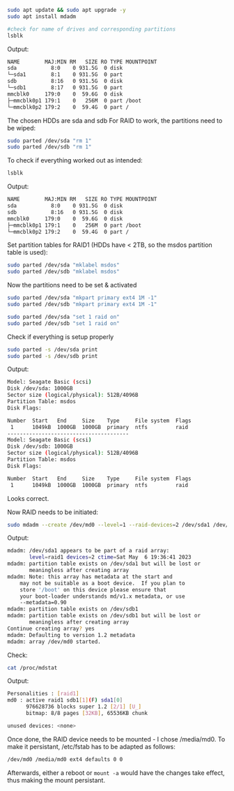 ```bash
sudo apt update && sudo apt upgrade -y
sudo apt install mdadm

#check for name of drives and corresponding partitions
lsblk
```
Output:
```bash
NAME        MAJ:MIN RM   SIZE RO TYPE MOUNTPOINT
sda           8:0    0 931.5G  0 disk
└─sda1        8:1    0 931.5G  0 part
sdb           8:16   0 931.5G  0 disk
└─sdb1        8:17   0 931.5G  0 part
mmcblk0     179:0    0  59.6G  0 disk
├─mmcblk0p1 179:1    0   256M  0 part /boot
└─mmcblk0p2 179:2    0  59.4G  0 part /
```

The chosen HDDs are sda and sdb
For RAID to work, the partitions need to be wiped:
```bash
sudo parted /dev/sda "rm 1"
sudo parted /dev/sdb "rm 1"
```

To check if everything worked out as intended: 
```bash
lsblk
```
Output:
```bash
NAME        MAJ:MIN RM   SIZE RO TYPE MOUNTPOINT
sda           8:0    0 931.5G  0 disk
sdb           8:16   0 931.5G  0 disk
mmcblk0     179:0    0  59.6G  0 disk
├─mmcblk0p1 179:1    0   256M  0 part /boot
└─mmcblk0p2 179:2    0  59.4G  0 part /
```

Set partition tables for RAID1 (HDDs have < 2TB, so the msdos partition table is used):
```bash
sudo parted /dev/sda "mklabel msdos"
sudo parted /dev/sdb "mklabel msdos"
```

Now the partitions need to be set & activated
```bash
sudo parted /dev/sda "mkpart primary ext4 1M -1"
sudo parted /dev/sdb "mkpart primary ext4 1M -1"

sudo parted /dev/sda "set 1 raid on"
sudo parted /dev/sdb "set 1 raid on"
```

Check if everything is setup properly
```bash
sudo parted -s /dev/sda print
sudo parted -s /dev/sdb print
```
Output:
```bash
Model: Seagate Basic (scsi)
Disk /dev/sda: 1000GB
Sector size (logical/physical): 512B/4096B
Partition Table: msdos
Disk Flags:

Number  Start   End     Size    Type     File system  Flags
 1      1049kB  1000GB  1000GB  primary  ntfs         raid
---------------------------------------
Model: Seagate Basic (scsi)
Disk /dev/sdb: 1000GB
Sector size (logical/physical): 512B/4096B
Partition Table: msdos
Disk Flags:

Number  Start   End     Size    Type     File system  Flags
 1      1049kB  1000GB  1000GB  primary  ntfs         raid
```
Looks correct.

Now RAID needs to be initiated:

```bash
sudo mdadm --create /dev/md0 --level=1 --raid-devices=2 /dev/sda1 /dev/sdb1
```
Output: 
```bash
mdadm: /dev/sda1 appears to be part of a raid array:
       level=raid1 devices=2 ctime=Sat May  6 19:36:41 2023
mdadm: partition table exists on /dev/sda1 but will be lost or
       meaningless after creating array
mdadm: Note: this array has metadata at the start and
    may not be suitable as a boot device.  If you plan to
    store '/boot' on this device please ensure that
    your boot-loader understands md/v1.x metadata, or use
    --metadata=0.90
mdadm: partition table exists on /dev/sdb1
mdadm: partition table exists on /dev/sdb1 but will be lost or
       meaningless after creating array
Continue creating array? yes
mdadm: Defaulting to version 1.2 metadata
mdadm: array /dev/md0 started.
```
Check:
```bash
cat /proc/mdstat
```
Output: 
```bash
Personalities : [raid1]
md0 : active raid1 sdb1[1](F) sda1[0]
      976628736 blocks super 1.2 [2/1] [U_]
      bitmap: 8/8 pages [32KB], 65536KB chunk

unused devices: <none>
```

Once done, the RAID device needs to be mounted - I chose /media/md0. To make it persistant, /etc/fstab has to be adapted as follows:

```bash
/dev/md0 /media/md0 ext4 defaults 0 0
```
Afterwards, either a reboot or ```mount -a``` would have the changes take effect, thus making the mount persistant.
